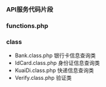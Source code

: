 ### API服务代码片段
### functions.php


### class

* Bank.class.php  银行卡信息查询类
* IdCard.class.php 身份证信息查询类
* KuaiDi.class.php 快递信息查询类
* Verify.class.php 验证类


